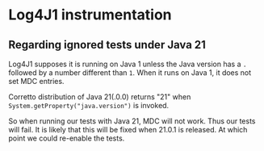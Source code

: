 # Log4J1 instrumentation

## Regarding ignored tests under Java 21

Log4J1 supposes it is running on Java 1 unless the Java version has a `.` followed by a number different than `1`.
When it runs on Java 1, it does not set MDC entries.

Corretto distribution of Java 21(.0.0) returns "21" when `System.getProperty("java.version")` is invoked.

So when running our tests with Java 21, MDC will not work. Thus our tests will fail.
It is likely that this will be fixed when 21.0.1 is released. At which point we could re-enable the tests.